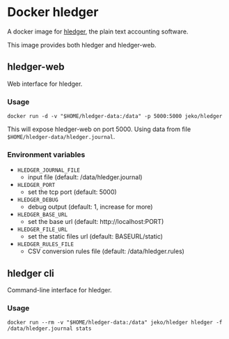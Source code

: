 # Docker hledger

A docker image for [hledger](http://hledger.org/), the plain text accounting software.

This image provides both hledger and hledger-web.

## hledger-web

Web interface for hledger.

### Usage

```
docker run -d -v "$HOME/hledger-data:/data" -p 5000:5000 jeko/hledger
```

This will expose hledger-web on port 5000. Using data from file `$HOME/hledger-data/hledger.journal`.

### Environment variables

 * `HLEDGER_JOURNAL_FILE`
   * input file (default: /data/hledger.journal)
 * `HLEDGER_PORT`
   * set the tcp port (default: 5000)
 * `HLEDGER_DEBUG`
   * debug output (default: 1, increase for more)
 * `HLEDGER_BASE_URL`
   * set the base url (default: http://localhost:PORT)
 * `HLEDGER_FILE_URL`
   * set the static files url (default: BASEURL/static)
 * `HLEDGER_RULES_FILE`
   * CSV conversion rules file (default: /data/hledger.rules)

## hledger cli

Command-line interface for hledger.

### Usage

```
docker run --rm -v "$HOME/hledger-data:/data" jeko/hledger hledger -f /data/hledger.journal stats
```

